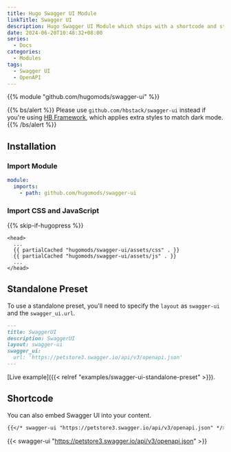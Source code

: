 ```yaml
---
title: Hugo Swagger UI Module
linkTitle: Swagger UI
description: Hugo Swagger UI Module which ships with a shortcode and standalone preset layout.
date: 2024-06-20T10:48:32+08:00
series:
  - Docs
categories:
  - Modules
tags:
  - Swagger UI
  - OpenAPI
---
```


{{% module "github.com/hugomods/swagger-ui" %}}

{{% bs/alert %}}
Please use `github.com/hbstack/swagger-ui` instead if you're using [HB Framework](https://hbstack.dev/), which applies extra styles to match dark mode.
{{% /bs/alert %}}

## Installation

### Import Module

```yaml
module:
  imports:
    - path: github.com/hugomods/swagger-ui
```

### Import CSS and JavaScript

{{% skip-if-hugopress %}}

```go-html-template
<head>
  ...
  {{ partialCached "hugomods/swagger-ui/assets/css" . }}
  {{ partialCached "hugomods/swagger-ui/assets/js" . }}
  ...
</head>
```

## Standalone Preset

To use a standalone preset, you'll need to specify the `layout` as `swagger-ui` and the `swagger_ui.url`.

```markdown
---
title: SwaggerUI
description: SwaggerUI
layout: swagger-ui
swagger_ui:
  url: 'https://petstore3.swagger.io/api/v3/openapi.json'
---
```

[Live example]({{< relref "examples/swagger-ui-standalone-preset" >}}).

## Shortcode

You can also embed Swagger UI into your content.

```markdown
{{</* swagger-ui "https://petstore3.swagger.io/api/v3/openapi.json" */>}}
```

{{< swagger-ui "https://petstore3.swagger.io/api/v3/openapi.json" >}}
